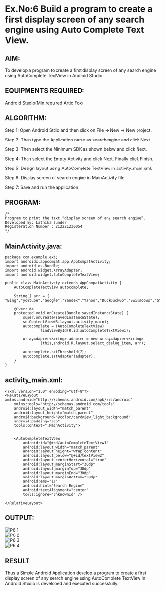 # Ex.No:6 Build a program to create a first display screen of any search engine using Auto Complete Text View.

## AIM:

To develop a program to create a first display screen of any search engine using AutoComplete TextView in Android Studio.

## EQUIPMENTS REQUIRED:

Android Studio(Min.required Artic Fox)

## ALGORITHM:

Step 1: Open Android Stdio and then click on File -> New -> New project.

Step 2: Then type the Application name as searchengine and click Next. 

Step 3: Then select the Minimum SDK as shown below and click Next.

Step 4: Then select the Empty Activity and click Next. Finally click Finish.

Step 5: Design layout using AutoComplete TextView in activity_main.xml.

Step 6: Display screen of search engine in MainActivity file.

Step 7: Save and run the application.

## PROGRAM:
```
/*
Program to print the text “display screen of any search engine”.
Developed by: Lathika Sunder
Registeration Number : 212221230054
*/
```
## MainActivity.java:
```
package com.example.ex6;
import androidx.appcompat.app.AppCompatActivity;
import android.os.Bundle;
import android.widget.ArrayAdapter;
import android.widget.AutoCompleteTextView;

public class MainActivity extends AppCompatActivity {
    AutoCompleteTextView autocomplete;

    String[] arr = { "Bing","youtube","Google","Yandex","Yahoo","DuckDuckGo","Swisscows","StartPage","Gibiru"};

    @Override
    protected void onCreate(Bundle savedInstanceState) {
        super.onCreate(savedInstanceState);
        setContentView(R.layout.activity_main);
        autocomplete = (AutoCompleteTextView)
                findViewById(R.id.autoCompleteTextView1);

        ArrayAdapter<String> adapter = new ArrayAdapter<String>
                (this,android.R.layout.select_dialog_item, arr);

        autocomplete.setThreshold(2);
        autocomplete.setAdapter(adapter);
    }
}
```
## activity_main.xml:
```
<?xml version="1.0" encoding="utf-8"?>
<RelativeLayout xmlns:android="http://schemas.android.com/apk/res/android"
    xmlns:tools="http://schemas.android.com/tools"
    android:layout_width="match_parent"
    android:layout_height="match_parent"
    android:background="@color/cardview_light_background"
    android:padding="5dp"
    tools:context=".MainActivity">


    <AutoCompleteTextView
        android:id="@+id/autoCompleteTextView1"
        android:layout_width="match_parent"
        android:layout_height="wrap_content"
        android:layout_below="@+id/textView2"
        android:layout_centerHorizontal="true"
        android:layout_marginStart="30dp"
        android:layout_marginTop="30dp"
        android:layout_marginEnd="30dp"
        android:layout_marginBottom="30dp"
        android:ems="10"
        android:hint="Search Engine"
        android:textAlignment="center"
        tools:ignore="UnknownId" />

</RelativeLayout>
```
## OUTPUT:
![P6 1](https://user-images.githubusercontent.com/94827772/200020536-90a04774-ea5d-40bc-8f15-59fb7caeb1db.png)
</br>
![P6 2](https://user-images.githubusercontent.com/94827772/200020528-e6656a60-ed78-4e77-97cd-6528ab7efb65.png)
</br>
![P6 3](https://user-images.githubusercontent.com/94827772/200020524-f97059c5-0a4c-4084-b41a-3ae8e4794981.png)
</br>
![P6 4](https://user-images.githubusercontent.com/94827772/200020511-aeb86878-e594-4788-ab26-f616ecc17749.png)

## RESULT
Thus a Simple Android Application develop a program to create a first display screen of any search engine using AutoComplete TextView in Android Studio is developed and executed successfully.
